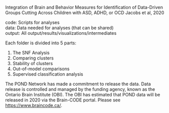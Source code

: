 Integration of Brain and Behavior Measures for Identification of Data-Driven Groups Cutting Across Children with ASD, ADHD, or OCD
Jacobs et al, 2020  

code: Scripts for analyses  
data: Data needed for analyses (that can be shared)   
output: All output/results/visualizations/intermediates    

Each folder is divided into 5 parts:
1) The SNF Analysis
2) Comparing clusters
3) Stability of clusters
4) Out-of-model comparisons
5) Supervised classification analysis

The POND Network has made a commitment to release the data. Data release is controlled and managed by the funding agency, known as the Ontario Brain Institute (OBI). The OBI has estimated that POND data will be released in 2020 via the Brain-CODE portal. Please see https://www.braincode.ca/. 

